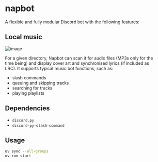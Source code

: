 # napbot

A flexible and fully modular Discord bot with the following features:

## Local music

![image](https://user-images.githubusercontent.com/25178974/121067562-33ec9b00-c799-11eb-88cb-e9be77f40590.png)

For a given directory, Napbot can scan it for audio files (MP3s only for the time being) and display cover art and synchronised lyrics (if included as LRC). It supports typical music bot functions, such as:

- slash commands
- queuing and skipping tracks
- searching for tracks
- playing playlists

## Dependencies

- `discord.py`
- `discord-py-slash-command`

## Usage

```bash
uv sync --all-groups
uv run start
```
